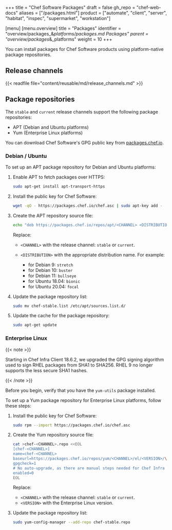 +++
title = "Chef Software Packages"
draft = false
gh_repo = "chef-web-docs"
aliases = ["/packages.html"]
product = ["automate", "client", "server", "habitat", "inspec", "supermarket", "workstation"]

[menu]
  [menu.overview]
    title = "Packages"
    identifier = "overview/packages_&_platforms/packages.md Packages"
    parent = "overview/packages_&_platforms"
    weight = 10
+++

You can install packages for Chef Software products using platform-native package repositories.

## Release channels

{{< readfile file="content/reusable/md/release_channels.md" >}}

## Package repositories

The `stable` and `current` release channels support the following package repositories:

- APT (Debian and Ubuntu platforms)
- Yum (Enterprise Linux platforms)

You can download Chef Software's GPG public key from [packages.chef.io](https://packages.chef.io/chef.asc).

### Debian / Ubuntu

To set up an APT package repository for Debian and Ubuntu platforms:

1. Enable APT to fetch packages over HTTPS:

    ```bash
    sudo apt-get install apt-transport-https
    ```

1. Install the public key for Chef Software:

    ```bash
    wget -qO - https://packages.chef.io/chef.asc | sudo apt-key add -
    ```

1. Create the APT repository source file:

    ```bash
    echo "deb https://packages.chef.io/repos/apt/<CHANNEL> <DISTRIBUTION> main" > chef-<CHANNEL>.list
    ```

    Replace:

    - `<CHANNEL>` with the release channel: `stable` or `current`.
    - `<DISTRIBUTION>` with the appropriate distribution name. For example:

      - for Debian 9: `stretch`
      - for Debian 10: `buster`
      - for Debian 11: `bullseye`
      - for Ubuntu 18.04: `bionic`
      - for Ubuntu 20.04: `focal`

1. Update the package repository list:

    ```bash
    sudo mv chef-stable.list /etc/apt/sources.list.d/
    ```

1. Update the cache for the package repository:

    ```bash
    sudo apt-get update
    ```

### Enterprise Linux

{{< note >}}

Starting in Chef Infra Client 18.6.2, we upgraded the GPG signing algorithm used to sign RHEL packages from SHA1 to SHA256. RHEL 9 no longer supports the less secure SHA1 hashes.

{{< /note >}}

Before you begin, verify that you have the `yum-utils` package installed.

To set up a Yum package repository for Enterprise Linux platforms, follow these steps:

1. Install the public key for Chef Software:

    ```bash
    sudo rpm --import https://packages.chef.io/chef.asc
    ```

1. Create the Yum repository source file:

    ```bash
    cat >chef-<CHANNEL>.repo <<EOL
    [chef-<CHANNEL>]
    name=chef-<CHANNEL>
    baseurl=https://packages.chef.io/repos/yum/<CHANNEL>/el/<VERSION>/\$basearch/
    gpgcheck=1
    # No auto-upgrade, as there are manual steps needed for Chef Infra Server upgrades
    enabled=0
    EOL
    ```

    Replace:

    - `<CHANNEL>` with the release channel: `stable` or `current`.
    - `<VERSION>` with the Enterprise Linux version.

1. Update the package repository list:

    ```bash
    sudo yum-config-manager --add-repo chef-stable.repo
    ```

